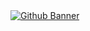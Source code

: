 <a title="Portfolio" href="https://rey-kosso.com/" target="_blank">
<img src="https://github.com/user-attachments/assets/98aabe2b-4772-4a67-bbff-f4e243ce1e47" alt="Github Banner" />
</a>
